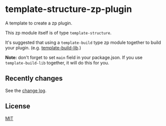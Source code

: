 # template-structure-zp-plugin

A template to create a zp plugin.

This zp module itself is of type `template-structure`.

It's suggested that using a `template-build` type zp module together to build your plugin. (e.g. [template-build-lib](https://github.com/zppack/template-build-lib).)

**Note:** don't forget to set `main` field in your package.json. If you use `template-build-lib` together, it will do this for you.

## Recently changes

See the [change log](CHANGELOG.md).

## License

[MIT](LICENSE)
